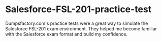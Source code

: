 # Salesforce-FSL-201-practice-test
Dumpsfactory.com's practice tests were a great way to simulate the Salesforce FSL-201 exam environment. They helped me become familiar with the Salesforce  exam format and build my confidence.
